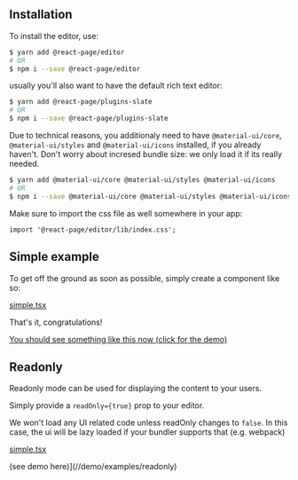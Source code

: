## Installation

To install the editor, use:

```bash
$ yarn add @react-page/editor
# OR
$ npm i --save @react-page/editor
```

usually you'll also want to have the default rich text editor:

```bash
$ yarn add @react-page/plugins-slate
# OR
$ npm i --save @react-page/plugins-slate
```

Due to technical reasons, you additionaly need to have `@material-ui/core`, `@material-ui/styles` and `@material-ui/icons` installed,
if you already haven't. Don't worry about incresed bundle size: we only load it if its really needed.

```bash
$ yarn add @material-ui/core @material-ui/styles @material-ui/icons
# OR
$ npm i --save @material-ui/core @material-ui/styles @material-ui/icons
```

Make sure to import the css file as well somewhere in your app:

```
import '@react-page/editor/lib/index.css';
```

## Simple example

To get off the ground as soon as possible, simply create a component like so:

[simple.tsx](examples/pages/examples/simple.tsx ':include :type=code typescript')

That's it, congratulations!

[You should see something like this now (click for the demo)](//demo/examples/simple)

## Readonly

Readonly mode can be used for displaying the content to your users.

Simply provide a `readOnly={true}` prop to your editor.

We won't load any UI related code unless readOnly changes to `false`. In this case, the ui will be lazy loaded if your bundler supports that (e.g. webpack)

[simple.tsx](examples/pages/examples/readonly.tsx ':include :type=code typescript')

(see demo here)](//demo/examples/readonly)
